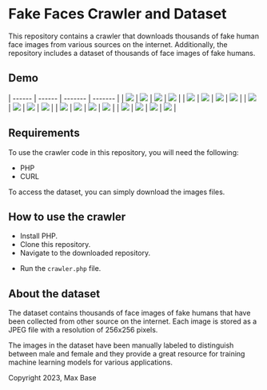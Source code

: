 # Fake Faces Crawler and Dataset

This repository contains a crawler that downloads thousands of fake human face images from various sources on the internet. Additionally, the repository includes a dataset of thousands of face images of fake humans.

## Demo

| ------ | ------ | ------- | ------- |
| ![](faces/1.jpg) | ![](faces/1.jpg) | ![](faces/1.jpg) | ![](faces/1.jpg) |
| ![](faces/1.jpg) | ![](faces/1.jpg) | ![](faces/1.jpg) | ![](faces/1.jpg) |
| ![](faces/1.jpg) | ![](faces/1.jpg) | ![](faces/1.jpg) | ![](faces/1.jpg) |
| ![](faces/1.jpg) | ![](faces/1.jpg) | ![](faces/1.jpg) | ![](faces/1.jpg) |
| ![](faces/1.jpg) | ![](faces/1.jpg) | ![](faces/1.jpg) | ![](faces/1.jpg) |

## Requirements

To use the crawler code in this repository, you will need the following:

- PHP
- CURL

To access the dataset, you can simply download the images files.

## How to use the crawler

- Install PHP.
- Clone this repository.
- Navigate to the downloaded repository.
<!-- - Open `crawler.php` file and set the desired number of faces you want to download. -->
- Run the `crawler.php` file.

## About the dataset

The dataset contains thousands of face images of fake humans that have been collected from other source on the internet. Each image is stored as a JPEG file with a resolution of 256x256 pixels.

The images in the dataset have been manually labeled to distinguish between male and female and they provide a great resource for training machine learning models for various applications.

Copyright 2023, Max Base
